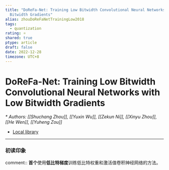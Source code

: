 ```yaml
---
title: "DoReFa-Net: Training Low Bitwidth Convolutional Neural Networks with Low
  Bitwidth Gradients"
alias: zhouDoReFaNetTrainingLow2018
tags:
  - quantization
rating: ⭐
shared: true
ptype: article
draft: false
date: 2022-12-28
timezone: UTC+8
---
```



# DoReFa-Net: Training Low Bitwidth Convolutional Neural Networks with Low Bitwidth Gradients
<cite>* Authors: [[Shuchang Zhou]], [[Yuxin Wu]], [[Zekun Ni]], [[Xinyu Zhou]], [[He Wen]], [[Yuheng Zou]]</cite>


* [Local library](zotero://select/items/1_C2V4QI7V)

***

### 初读印象

comment:: **首个**使用**低比特梯度**训练低比特权重和激活值卷积神经网络的方法。




